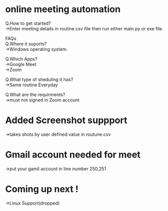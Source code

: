 # online meeting automation<br>


Q.How to get started?<br>
->Enter meeting details in routine.csv file then run either main.py or exe file.<br>


FAQs<br>
Q.Where it suports?<br>
->Windows operating system.<br>

Q.Which Apps?<br>
->Google Meet<br>
->Zoom<br>

Q.What type of sheduling it has?<br>
->Same routine Everyday<br>

Q.What are the requirments?<br>
->must not signed in Zoom account<br>


# Added Screenshot suppport<br>
->takes shots by user defined value in routune.csv<br>

# Gmail account needed for meet<br>
->put your gamil account in line number 250,251<br>

# Coming up next ! <br>
->Linux Support(dropped)<br>

